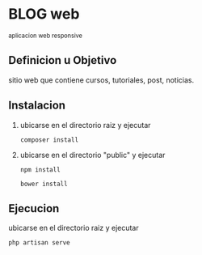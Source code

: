 <h1>BLOG web</h1>
<small>aplicacion web responsive</small>

<h2>Definicion u Objetivo</h2>
<p>sitio web que contiene cursos, tutoriales, post, noticias.</p>

<h2>Instalacion</h2>
<ol>
<li><p>ubicarse en el directorio raiz y ejecutar</></li>

```
composer install
```

<li><p>ubicarse en el directorio "public" y ejecutar</></li>

```
npm install
```
```
bower install
```
</ol>

<h2>Ejecucion</h2>
<p>ubicarse en el directorio raiz y ejecutar</p>

```
php artisan serve
```




